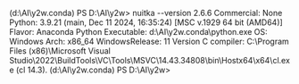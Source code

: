 (d:\AI\y2w\.conda) PS D:\AI\y2w> nuitka --version
2.6.6
Commercial: None
Python: 3.9.21 (main, Dec 11 2024, 16:35:24) [MSC v.1929 64 bit (AMD64)]
Flavor: Anaconda Python
Executable: d:\AI\y2w\.conda\python.exe
OS: Windows
Arch: x86_64
WindowsRelease: 11
Version C compiler: C:\Program Files (x86)\Microsoft Visual Studio\2022\BuildTools\VC\Tools\MSVC\14.43.34808\bin\Hostx64\x64\cl.exe (cl 14.3).
(d:\AI\y2w\.conda) PS D:\AI\y2w> 